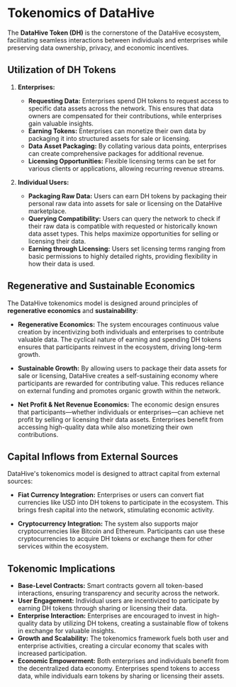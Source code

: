 # Tokenomics of DataHive

The **DataHive Token (DH)** is the cornerstone of the DataHive ecosystem, facilitating seamless interactions between individuals and enterprises while preserving data ownership, privacy, and economic incentives.

## Utilization of DH Tokens

1. **Enterprises:**
   - **Requesting Data:** Enterprises spend DH tokens to request access to specific data assets across the network. This ensures that data owners are compensated for their contributions, while enterprises gain valuable insights.
   - **Earning Tokens:** Enterprises can monetize their own data by packaging it into structured assets for sale or licensing.
   - **Data Asset Packaging:** By collating various data points, enterprises can create comprehensive packages for additional revenue.
   - **Licensing Opportunities:** Flexible licensing terms can be set for various clients or applications, allowing recurring revenue streams.

2. **Individual Users:**
   - **Packaging Raw Data:** Users can earn DH tokens by packaging their personal raw data into assets for sale or licensing on the DataHive marketplace.
   - **Querying Compatibility:** Users can query the network to check if their raw data is compatible with requested or historically known data asset types. This helps maximize opportunities for selling or licensing their data.
   - **Earning through Licensing:** Users set licensing terms ranging from basic permissions to highly detailed rights, providing flexibility in how their data is used.

## Regenerative and Sustainable Economics

The DataHive tokenomics model is designed around principles of **regenerative economics** and **sustainability**:

- **Regenerative Economics:** The system encourages continuous value creation by incentivizing both individuals and enterprises to contribute valuable data. The cyclical nature of earning and spending DH tokens ensures that participants reinvest in the ecosystem, driving long-term growth.
  
- **Sustainable Growth:** By allowing users to package their data assets for sale or licensing, DataHive creates a self-sustaining economy where participants are rewarded for contributing value. This reduces reliance on external funding and promotes organic growth within the network.

- **Net Profit & Net Revenue Economics:** The economic design ensures that participants—whether individuals or enterprises—can achieve net profit by selling or licensing their data assets. Enterprises benefit from accessing high-quality data while also monetizing their own contributions.

## Capital Inflows from External Sources

DataHive's tokenomics model is designed to attract capital from external sources:

- **Fiat Currency Integration:** Enterprises or users can convert fiat currencies like USD into DH tokens to participate in the ecosystem. This brings fresh capital into the network, stimulating economic activity.
  
- **Cryptocurrency Integration:** The system also supports major cryptocurrencies like Bitcoin and Ethereum. Participants can use these cryptocurrencies to acquire DH tokens or exchange them for other services within the ecosystem.

## Tokenomic Implications

- **Base-Level Contracts:** Smart contracts govern all token-based interactions, ensuring transparency and security across the network.
- **User Engagement:** Individual users are incentivized to participate by earning DH tokens through sharing or licensing their data.
- **Enterprise Interaction:** Enterprises are encouraged to invest in high-quality data by utilizing DH tokens, creating a sustainable flow of tokens in exchange for valuable insights.
- **Growth and Scalability:** The tokenomics framework fuels both user and enterprise activities, creating a circular economy that scales with increased participation.
- **Economic Empowerment:** Both enterprises and individuals benefit from the decentralized data economy. Enterprises spend tokens to access data, while individuals earn tokens by sharing or licensing their assets.
